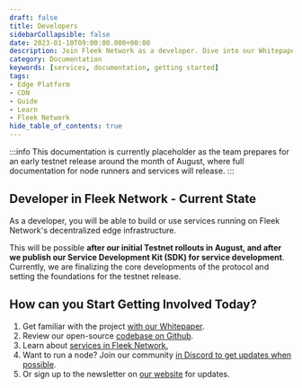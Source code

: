 ```yaml
---
draft: false
title: Developers
sidebarCollapsible: false
date: 2023-01-10T09:00:00.000+00:00
description: Join Fleek Network as a developer. Dive into our Whitepaper, Github, and SDK details. Stay updated with our newsletter and Discord community.
category: Documentation
keywords: [services, documentation, getting started]
tags:
- Edge Platform
- CDN
- Guide
- Learn
- Fleek Network
hide_table_of_contents: true
---
```


:::info
This documentation is currently placeholder as the team prepares for an early testnet release around the month of August, where full documentation for node runners and services will release.
:::

## Developer in Fleek Network - Current State

As a developer, you will be able to build or use services running on Fleek Network's decentralized edge infrastructure.

This will be possible **after our initial Testnet rollouts in August, and after we publish our Service Development Kit (SDK) for service development**. Currently, we are finalizing the core developments of the protocol and setting the foundations for the testnet release.

## How can you Start Getting Involved Today?

1. Get familiar with the project [with our Whitepaper](https://whitepaper.fleek.network).
2. Review our open-source [codebase on Github](https://github.com/fleek-network/lightning/).
3. Learn about [services in Fleek Network.](./services.md)
3. Want to run a node? Join our community [in Discord to get updates when possible](https://discord.gg/fleek).
4. Or sign up to the newsletter on [our website](https://fleek.network/) for updates.